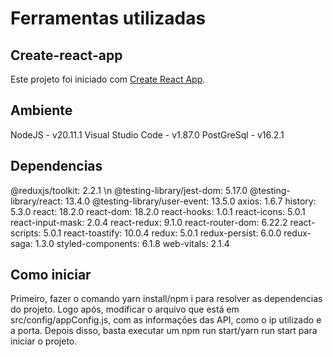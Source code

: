 # Ferramentas utilizadas

## Create-react-app
Este projeto foi iniciado com [Create React App](https://github.com/facebook/create-react-app).

## Ambiente

NodeJS - v20.11.1
Visual Studio Code - v1.87.0
PostGreSql - v16.2.1

## Dependencias

@reduxjs/toolkit: 2.2.1 \n
@testing-library/jest-dom: 5.17.0
@testing-library/react: 13.4.0
@testing-library/user-event: 13.5.0
axios: 1.6.7
history: 5.3.0
react: 18.2.0
react-dom: 18.2.0
react-hooks: 1.0.1
react-icons: 5.0.1
react-input-mask: 2.0.4
react-redux: 9.1.0
react-router-dom: 6.22.2
react-scripts: 5.0.1
react-toastify: 10.0.4
redux: 5.0.1
redux-persist: 6.0.0
redux-saga: 1.3.0
styled-components: 6.1.8
web-vitals: 2.1.4

## Como iniciar

Primeiro, fazer o comando yarn install/npm i para resolver as dependencias do projeto. Logo após, modificar o arquivo que está em src/config/appConfig.js, com as informações das API, como o ip utilizado e a porta. Depois disso, basta executar um npm run start/yarn run start para iniciar o projeto.
